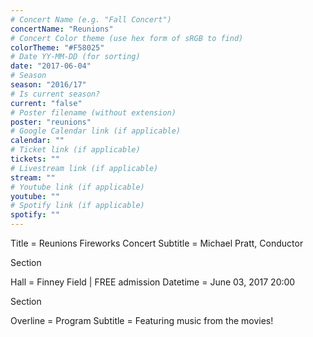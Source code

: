 ```yaml
---
# Concert Name (e.g. "Fall Concert")
concertName: "Reunions"
# Concert Color theme (use hex form of sRGB to find)
colorTheme: "#F58025"
# Date YY-MM-DD (for sorting)
date: "2017-06-04"
# Season
season: "2016/17"
# Is current season?
current: "false"
# Poster filename (without extension)
poster: "reunions"
# Google Calendar link (if applicable)
calendar: ""
# Ticket link (if applicable)
tickets: ""
# Livestream link (if applicable)
stream: ""
# Youtube link (if applicable)
youtube: ""
# Spotify link (if applicable)
spotify: ""
---
```

Title = Reunions Fireworks Concert
Subtitle = Michael Pratt, Conductor

Section

Hall = Finney Field | FREE admission
Datetime = June 03, 2017 20:00

Section

Overline = Program
Subtitle = Featuring music from the movies!

